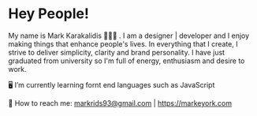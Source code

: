 # Hey People!

My name is Mark Karakalidis 🧑🏻‍💻 . I am a designer | developer and I enjoy making things that enhance people's lives. In everything that I create, I strive to deliver simplicity, clarity and brand personality. I have just graduated from university so I'm full of energy, enthusiasm and desire to work. 
 
🖥 I’m currently learning fornt end languages such as JavaScript 

📨 How to reach me: markrids93@gmail.com | https://markeyork.com


